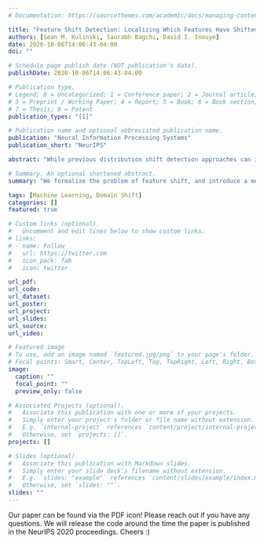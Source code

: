 ```yaml
---
# Documentation: https://sourcethemes.com/academic/docs/managing-content/

title: "Feature Shift Detection: Localizing Which Features Have Shifted via Conditional Distribution Tests"
authors: [Sean M. Kulinski, Saurabh Bagchi, David I. Inouye]
date: 2020-10-06T14:06:43-04:00
doi: ""

# Schedule page publish date (NOT publication's date).
publishDate: 2020-10-06T14:06:43-04:00

# Publication type.
# Legend; 0 = Uncategorized; 1 = Conference paper; 2 = Journal article;
# 3 = Preprint / Working Paper; 4 = Report; 5 = Book; 6 = Book section;
# 7 = Thesis; 8 = Patent
publication_types: "[1]"

# Publication name and optional abbreviated publication name.
publication: "Neural Information Processing Systems"
publication_short: "NeurIPS"

abstract: "While previous distribution shift detection approaches can identify if a shift has occurred, these approaches cannot localize which specific features have caused a distribution shift—a critical step in diagnosing or fixing any underlying issue. For example, in military sensor networks, users will want to detect when one or more of the sensors has been compromised, and critically, they will want to know which specific sensors might be compromised. Thus, we first define a formalization of this problem as multiple conditional distribution hypothesis tests and propose both non-parametric and parametric statistical tests. For both efficiency and flexibility, we then propose to use a test statistic based on the density model score function (i.e., gradient with respect to the input)—which can easily compute test statistics for all dimensions in a single forward and backward pass. Any density model could be used for computing the necessary statistics including deep density models such as normalizing flows or autoregressive models. We additionally develop methods for identifying when and where a shift occurs in multivariate time-series data and show results for multiple scenarios using realistic attack models on both simulated and real world data."

# Summary. An optional shortened abstract.
summary: "We formalize the problem of feature shift, and introduce a method for fast simultaneously detecting domain shifts and localizing the shift to specific feature(s)."

tags: [Machine Learning, Domain Shift]
categories: []
featured: true

# Custom links (optional).
#   Uncomment and edit lines below to show custom links.
# links:
# - name: Follow
#   url: https://twitter.com
#   icon_pack: fab
#   icon: twitter

url_pdf:
url_code:
url_dataset:
url_poster:
url_project:
url_slides:
url_source:
url_video:

# Featured image
# To use, add an image named `featured.jpg/png` to your page's folder. 
# Focal points: Smart, Center, TopLeft, Top, TopRight, Left, Right, BottomLeft, Bottom, BottomRight.
image:
  caption: ""
  focal_point: ""
  preview_only: false

# Associated Projects (optional).
#   Associate this publication with one or more of your projects.
#   Simply enter your project's folder or file name without extension.
#   E.g. `internal-project` references `content/project/internal-project/index.md`.
#   Otherwise, set `projects: []`.
projects: []

# Slides (optional).
#   Associate this publication with Markdown slides.
#   Simply enter your slide deck's filename without extension.
#   E.g. `slides: "example"` references `content/slides/example/index.md`.
#   Otherwise, set `slides: ""`.
slides: ""
---
```


Our paper can be found via the PDF icon! Please reach out if you have any questions. We will release the code around the time the paper is published in the NeurIPS 2020 proceedings. Cheers :)
